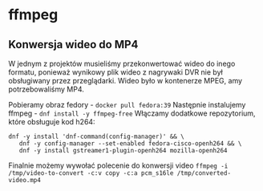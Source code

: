 # ffmpeg

## Konwersja wideo do MP4

W jednym z projektów musieliśmy przekonwertować wideo do inego formatu, ponieważ wynikowy plik wideo z nagrywaki DVR nie był obsługiwany przez przeglądarki.
Wideo było w kontenerze MPEG, amy potrzebowaliśmy MP4.

Pobieramy obraz fedory - `docker pull fedora:39`
Następnie instalujemy ffmpeg - `dnf install -y ffmpeg-free`
Włączamy dodatkowe repozytorium, które obsługuje kod h264:

```
dnf -y install 'dnf-command(config-manager)' && \
   dnf -y config-manager --set-enabled fedora-cisco-openh264 && \
   dnf -y install gstreamer1-plugin-openh264 mozilla-openh264
```

Finalnie możemy wywołać polecenie do konwersji video `ffmpeg -i /tmp/video-to-convert -c:v copy -c:a pcm_s16le /tmp/converted-video.mp4`

